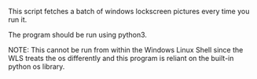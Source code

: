 This script fetches a batch of windows lockscreen pictures every time you run it.

The program should be run using python3.

NOTE: This cannot be run from within the Windows Linux Shell since the WLS treats the os differently and this program is reliant on the built-in python os library.
